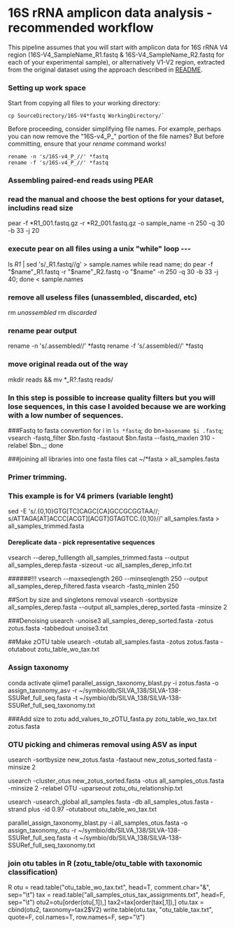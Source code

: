 # 16S rRNA amplicon data analysis - recommended workflow
This pipeline assumes that you will start with amplicon data for 16S rRNA V4 region (16S-V4_SampleName_R1.fastq & 16S-V4_SampleName_R2.fastq for each of your experimental sample), or alternatively V1-V2 region, extracted from the original dataset using the approach described in [README](README.md).  
  
  
### Setting up work space
Start from copying all files to your working directory:  
```
cp SourceDirectory/16S-V4*fastq WorkingDirectory/`  
```    
Before proceeding, consider simplifying file names. For example, perhaps you can now remove the "16S-v4_P_" portion of the file names? But before committing, ensure that your *rename* command works!
```
rename -n 's/16S-v4_P_//' *fastq
rename -f 's/16S-v4_P_//' *fastq
```

### Assembling paired-end reads using PEAR




### read the manual and choose the best options for your dataset, includins read size


pear -f *R1_001.fastq.gz -r *R2_001.fastq.gz -o sample_name -n 250 -q 30 -b 33 -j 20


### execute pear on all files using a unix "while" loop ---
ls *R1* | sed 's/_R1.fastq//g' > sample.names
while read name; do pear -f "$name"_R1.fastq -r "$name"_R2.fastq -o "$name" -n 250 -q 30 -b 33 -j 40; done < sample.names

### remove all useless files (unassembled, discarded, etc)

rm *unassembled*
rm *discarded*

### rename pear output
rename -n 's/.assembled//' *fastq
rename -f 's/.assembled//' *fastq

### move original reada out of the way
mkdir reads && mv *_R?.fastq reads/

### In this step is possible to increase quality filters but you will lose sequences, in this case I avoided because we are working with a low number of sequences.
###Fastq to fasta convertion
for i in `ls *fastq`; do bn=`basename $i .fastq`; vsearch -fastq_filter $bn.fastq -fastaout $bn.fasta --fastq_maxlen 310 -relabel $bn._; done

###joining all libraries into one fasta files
cat ~/*fasta > all_samples.fasta


### Primer trimming. 
### This example is for V4 primers (variable lenght)
sed -E 's/.{0,10}GTG[TC]CAGC[CA]GCCGCGGTAA//; s/ATTAGA[AT]ACCC[ACGT][ACGT]GTAGTCC.{0,10}//' all_samples.fasta > all_samples_trimmed.fasta


#### Dereplicate data - pick representative sequences
vsearch --derep_fulllength all_samples_trimmed.fasta --output all_samples_derep.fasta -sizeout -uc all_samples_derep_info.txt


######!!! 
vsearch --maxseqlength 260 --minseqlength 250 --output all_samples_derep_filtered.fasta
vsearch -fastq_minlen 250 
 
 
 
##Sort by size and singletons removal
vsearch -sortbysize all_samples_derep.fasta --output all_samples_derep_sorted.fasta -minsize 2
 
###Denoising
usearch -unoise3 all_samples_derep_sorted.fasta -zotus zotus.fasta -tabbedout unoise3.txt
 
##Make zOTU table
usearch -otutab all_samples.fasta -zotus zotus.fasta -otutabout zotu_table_wo_tax.txt

### Assign taxonomy
conda activate qiime1
parallel_assign_taxonomy_blast.py -i zotus.fasta -o assign_taxonomy_asv -r ~/symbio/db/SILVA_138/SILVA-138-SSURef_full_seq.fasta -t ~/symbio/db/SILVA_138/SILVA-138-SSURef_full_seq_taxonomy.txt

###Add size to zotu
add_values_to_zOTU_fasta.py zotu_table_wo_tax.txt zotus.fasta


 
### OTU picking and chimeras removal using ASV as input

usearch -sortbysize new_zotus.fasta -fastaout new_zotus_sorted.fasta -minsize 2

usearch -cluster_otus new_zotus_sorted.fasta -otus all_samples_otus.fasta -minsize 2 -relabel OTU -uparseout zotu_otu_relationship.txt

usearch -usearch_global all_samples.fasta -db all_samples_otus.fasta -strand plus -id 0.97 -otutabout otu_table_wo_tax.txt

parallel_assign_taxonomy_blast.py -i all_samples_otus.fasta -o assign_taxonomy_otu -r ~/symbio/db/SILVA_138/SILVA-138-SSURef_full_seq.fasta -t ~/symbio/db/SILVA_138/SILVA-138-SSURef_full_seq_taxonomy.txt





### join otu tables in R (zotu_table/otu_table with taxonomic classification)
R
otu = read.table("otu_table_wo_tax.txt", head=T, comment.char="&", sep="\t")
tax = read.table("all_samples_otus_tax_assignments.txt", head=F, sep="\t")
otu2=otu[order(otu[,1]),]
tax2=tax[order(tax[,1]),]
otu.tax = cbind(otu2, taxonomy=tax2$V2)
write.table(otu.tax, "otu_table_tax.txt", quote=F, col.names=T, row.names=F, sep="\t")

